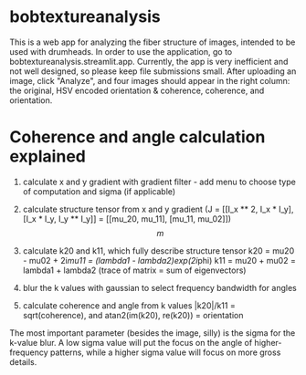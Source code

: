 # bobtextureanalysis
This is a web app for analyzing the fiber structure of images, intended to be used with drumheads. In order to use the application, go to bobtextureanalysis.streamlit.app. Currently, the app is very inefficient and not well designed, so please keep file submissions small. After uploading an image, click "Analyze", and four images should appear in the right column: the original, HSV encoded orientation & coherence, coherence, and orientation.

# Coherence and angle calculation explained
1. calculate x and y gradient with gradient filter - add menu to choose type of computation and sigma (if applicable)

2. calculate structure tensor from x and y gradient
(J = [[I_x ** 2, I_x * I_y], [I_x * I_y, I_y ** I_y]] = [[mu_20, mu_11], [mu_11, mu_02]])
$$ m $$

3. calculate k20 and k11, which fully describe structure tensor
k20 = mu20 - mu02 + 2i*mu11 = (lambda1 - lambda2)exp(2i*phi)
k11 = mu20 + mu02 = lambda1 + lambda2 (trace of matrix = sum of eigenvectors)

4. blur the k values with gaussian to select frequency bandwidth for angles

5. calculate coherence and angle from k values
|k20|/k11 = sqrt(coherence), and atan2(im(k20), re(k20)) = orientation

The most important parameter (besides the image, silly) is the sigma for the k-value blur.
A low sigma value will put the focus on the angle of higher-frequency patterns, while a higher sigma value will focus on more gross details.